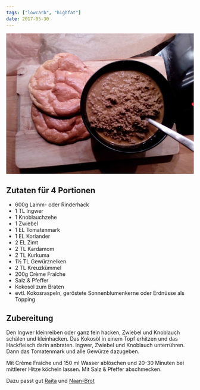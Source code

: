 ```yaml
---
tags: ["lowcarb", "highfat"]
date: 2017-05-30
---
```


![](../img/Indisches-Curry.jpg)

## Zutaten für 4 Portionen
- 600g      Lamm- oder Rinderhack
- 1 TL      Ingwer
- 1         Knoblauchzehe
- 1         Zwiebel
- 1 EL      Tomatenmark
- 1 EL      Koriander
- 2 EL      Zimt
- 2 TL      Kardamom
- 2 TL      Kurkuma
- 1½ TL     Gewürznelken
- 2 TL      Kreuzkümmel
- 200g      Crème Fraîche
- Salz & Pfeffer
- Kokosöl zum Braten
- evtl. Kokosraspeln, geröstete Sonnenblumenkerne oder Erdnüsse als Topping

## Zubereitung
Den Ingwer kleinreiben oder ganz fein hacken, Zwiebel und Knoblauch schälen und kleinhacken.
Das Kokosöl in einem Topf erhitzen und das Hackfleisch darin anbraten. Ingwer, Zwiebel und Knoblauch unterrühren. Dann das Tomatenmark und alle Gewürze dazugeben.

Mit Crème Fraîche und 150 ml Wasser ablöschen und 20-30 Minuten bei mittlerer Hitze köcheln lassen. Mit Salz & Pfeffer abschmecken.

Dazu passt gut [Raita](../beilagen/Raita.html) und [Naan-Brot](../beilagen/Oopsies.html)

